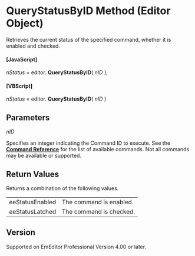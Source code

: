 # QueryStatusByID Method (Editor Object)

Retrieves the current status of the specified command, whether it is enabled
and checked.

#### \[JavaScript\]

_nStatus_ = editor. **QueryStatusByID**( _nID_ );

#### \[VBScript\]

_nStatus_ = editor. **QueryStatusByID**( _nID_ )

## Parameters

_nID_

Specifies an integer indicating the Command ID to execute. See the
**[Command Reference](../../cmd/index)** for the list of available
commands. Not all commands may be available or supported.

## Return Values

Returns a combination of the following values.

|     |     |
| --- | --- |
| eeStatusEnabled | The command is enabled. |
| eeStatusLatched | The command is checked. |

## Version

Supported on EmEditor Professional Version 4.00 or later.